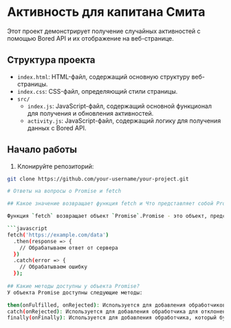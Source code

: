 # Активность для капитана Смита

Этот проект демонстрирует получение случайных активностей с помощью Bored API и их отображение на веб-странице.

## Структура проекта

- `index.html`: HTML-файл, содержащий основную структуру веб-страницы.
- `index.css`: CSS-файл, определяющий стили страницы.
- `src/`
  - `index.js`: JavaScript-файл, содержащий основной функционал для получения и обновления активностей.
  - `activity.js`: JavaScript-файл, содержащий логику для получения данных с Bored API.

## Начало работы

1. Клонируйте репозиторий:

```bash
git clone https://github.com/your-username/your-project.git

# Ответы на вопросы о Promise и fetch

## Какое значение возвращает функция fetch и Что представляет собой Promise?

Функция `fetch` возвращает объект `Promise`.Promise - это объект, представляющий результат завершения или неудачи асинхронной операции. Он может находиться в трех состояниях: ожидание (pending), выполнено (fulfilled) или отклонено (rejected). Мы можем добавлять обработчики для успешного выполнения или отклонения Promise, чтобы выполнить соответствующие действия в зависимости от результата операции. Этот объект представляет собой асинхронную операцию запроса к серверу для получения ресурса. Пример использования:

```javascript
fetch('https://example.com/data')
  .then(response => {
    // Обрабатываем ответ от сервера
  })
  .catch(error => {
    // Обрабатываем ошибку
  });
  
## Какие методы доступны у объекта Promise?
У объекта Promise доступны следующие методы:

then(onFulfilled, onRejected): Используется для добавления обработчиков для успешного выполнения (onFulfilled) или отклонения (onRejected) Promise.
catch(onRejected): Используется для добавления обработчика для отклонения Promise.
finally(onFinally): Используется для добавления обработчика, который будет вызван в любом случае после выполнения Promise, независимо от его результата.
